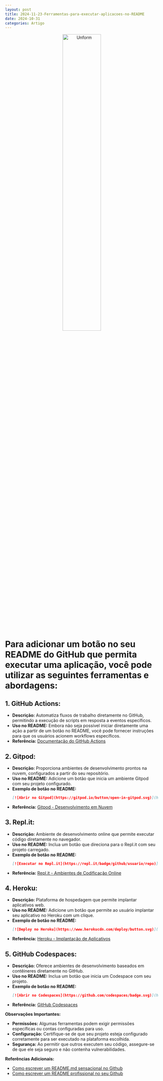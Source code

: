 ```yaml
---
layout: post
title: 2024-11-23-Ferramentas-para-executar-aplicacoes-no-README
date: 2024-10-31
categories: Artigo
---
```


<p align="center">
<img src="{{ site.baseurl }}/images/2024-11-23-Ferramentas-para-executar-aplicacoes-no-README.webp" 
height="50%" width="50%" alt="Unform" />
</p>  

# Para adicionar um botão no seu README do GitHub que permita executar uma aplicação, você pode utilizar as seguintes ferramentas e abordagens:

## 1. **GitHub Actions:**
   - **Descrição:** Automatiza fluxos de trabalho diretamente no GitHub, permitindo a execução de scripts em resposta a eventos específicos.
   - **Uso no README:** Embora não seja possível iniciar diretamente uma ação a partir de um botão no README, você pode fornecer instruções para que os usuários acionem workflows específicos.
   - **Referência:** [Documentação do GitHub Actions](https://docs.github.com/pt/actions)

## 2. **Gitpod:**
   - **Descrição:** Proporciona ambientes de desenvolvimento prontos na nuvem, configurados a partir do seu repositório.
   - **Uso no README:** Adicione um botão que inicia um ambiente Gitpod com seu projeto configurado.
   - **Exemplo de botão no README:**
     ```markdown
     [![Abrir no Gitpod](https://gitpod.io/button/open-in-gitpod.svg)](https://gitpod.io/#https://github.com/usuario/repo)
     ```
   - **Referência:** [Gitpod - Desenvolvimento em Nuvem](https://www.gitpod.io/)

## 3. **Repl.it:**
   - **Descrição:** Ambiente de desenvolvimento online que permite executar código diretamente no navegador.
   - **Uso no README:** Inclua um botão que direciona para o Repl.it com seu projeto carregado.
   - **Exemplo de botão no README:**
     ```markdown
     [![Executar no Repl.it](https://repl.it/badge/github/usuario/repo)](https://repl.it/github/usuario/repo)
     ```
   - **Referência:** [Repl.it - Ambientes de Codificação Online](https://repl.it/)

## 4. **Heroku:**
   - **Descrição:** Plataforma de hospedagem que permite implantar aplicativos web.
   - **Uso no README:** Adicione um botão que permite ao usuário implantar seu aplicativo no Heroku com um clique.
   - **Exemplo de botão no README:**
     ```markdown
     [![Deploy no Heroku](https://www.herokucdn.com/deploy/button.svg)](https://heroku.com/deploy?template=https://github.com/usuario/repo)
     ```
   - **Referência:** [Heroku - Implantação de Aplicativos](https://www.heroku.com/)

## 5. **GitHub Codespaces:**
   - **Descrição:** Oferece ambientes de desenvolvimento baseados em contêineres diretamente no GitHub.
   - **Uso no README:** Inclua um botão que inicia um Codespace com seu projeto.
   - **Exemplo de botão no README:**
     ```markdown
     [![Abrir no Codespaces](https://github.com/codespaces/badge.svg)](https://github.com/codespaces/new?hide_repo_select=true&ref=main&repo=usuario/repo)
     ```
   - **Referência:** [GitHub Codespaces](https://github.com/features/codespaces)

**Observações Importantes:**
- **Permissões:** Algumas ferramentas podem exigir permissões específicas ou contas configuradas para uso.
- **Configuração:** Certifique-se de que seu projeto esteja configurado corretamente para ser executado na plataforma escolhida.
- **Segurança:** Ao permitir que outros executem seu código, assegure-se de que ele seja seguro e não contenha vulnerabilidades.

**Referências Adicionais:**
- [Como escrever um README.md sensacional no Github](https://dev.to/reginadiana/como-escrever-um-readme-md-sensacional-no-github-4509)
- [Como escrever um README profissional no seu Github](https://dev.to/doccaio/como-escrever-um-readme-profissional-no-seu-github-3k9e)
